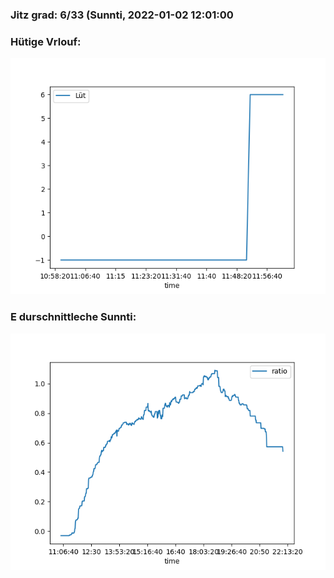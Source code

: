 ### Jitz grad: 6/33 (Sunnti, 2022-01-02 12:01:00

### Hütige Vrlouf:
![Graph](Today.png)

### E durschnittleche Sunnti:
![Graph](Sunnti.png)